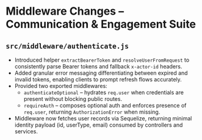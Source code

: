 # Middleware Changes – Communication & Engagement Suite

## `src/middleware/authenticate.js`
- Introduced helper `extractBearerToken` and `resolveUserFromRequest` to consistently parse Bearer tokens and fallback `x-actor-id` headers.
- Added granular error messaging differentiating between expired and invalid tokens, enabling clients to prompt refresh flows accurately.
- Provided two exported middlewares:
  - `authenticateOptional` – hydrates `req.user` when credentials are present without blocking public routes.
  - `requireAuth` – composes optional auth and enforces presence of `req.user`, returning `AuthorizationError` when missing.
- Middleware now fetches user records via Sequelize, returning minimal identity payload (id, userType, email) consumed by controllers and services.
